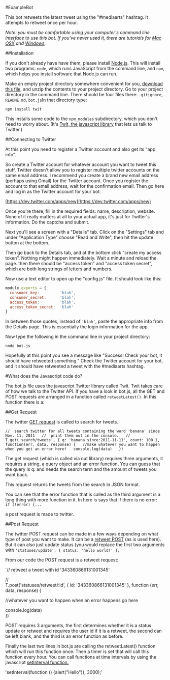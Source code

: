 #ExampleBot

This bot retweets the latest tweet using the "#mediaarts" hashtag. It attempts to retweet once per hour.

_Note: you must be comfortable using your computer's command line interface to use this bot. If you've never used it, there are tutorials for [Mac OSX](http://blog.teamtreehouse.com/introduction-to-the-mac-os-x-command-line) and [Windows](http://www.bleepingcomputer.com/tutorials/windows-command-prompt-introduction/)._

##Installation

If you don't already have have them, please install [Node.js](http://nodejs.org/). This will install two programs: `node`, which runs JavaScript from the command line, and `npm`, which helps you install software that Node.js can run.

Make an empty project directory somewhere convenient for you, [download this file](https://github.com/tegacodes/examplebot/archive/master.zip), and unzip the contents to your project directory. Go to your project directory in the command line. There should be four files there: `.gitignore`, `README.md`, `bot.js`In that directory type:

`npm install twit`

This installs some code to the `npm_modules` subdirectory, which you don't need to worry about. (It's [Twit, the javascript library](https://github.com/ttezel/twit) that lets us talk to Twitter.)

##Connecting to Twitter

At this point you need to register a Twitter account and also get its "app info".

So create a Twitter account for whatever account you want to tweet this stuff. Twitter doesn't allow you to register multiple twitter accounts on the same email address. I recommend you create a brand new email address (perhaps using Gmail) for the Twitter account. Once you register the account to that email address, wait for the confirmation email. Then go here and log in as the Twitter account for your bot:

[https://dev.twitter.com/apps/new](https://dev.twitter.com/apps/new)

Once you're there, fill in the required fields: name, description, website. None of it really matters at all to your actual app, it's just for Twitter's information. Do the captcha and submit.  

Next you'll see a screen with a "Details" tab. Click on the "Settings" tab and under "Application Type" choose "Read and Write", then hit the update button at the bottom.  

Then go back to the Details tab, and at the bottom click "create my access token". Nothing might happen immediately. Wait a minute and reload the page. then there should be "access token" and "access token secret", which are both long strings of letters and numbers.

Now use a text editor to open up the "config.js" file. It should look like this:

```javascript
module.exports = {
  consumer_key:         'blah',
  consumer_secret:      'blah',
  access_token:         'blah',
  access_token_secret:  'blah'
}
```

In between those quotes, instead of `'blah'`, paste the appropriate info from the Details page. This is essentially the login information for the app.  

Now type the following in the command line in your project directory:  

`node bot.js`  

Hopefully at this point you see a message like "Success! Check your bot, it should have retweeted something." Check the Twitter account for your bot, and it should have retweeted a tweet with the #mediaarts hashtag.  

#What does the Javascript code do?

The bot.js file uses the javascript Twitter library called Twit. Twit takes care of how we talk to the Twitter API. If you have a look in bot.js, all the GET and POST requests are arranged in a function called `retweetLatest()`. In this function there is a:

##Get Request

The twitter [GET request](https://dev.twitter.com/rest/reference/get/search/tweets) is called to search for tweets.

`//  search twitter for all tweets containing the word 'banana' since Nov. 11, 2011  
//  print them out in the console.  
//  
T.get('search/tweets', { q: 'banana since:2011-11-11', count: 100 }, function(err, data, response) {  
  //make whatever you want to happen when you get an error here!  
  console.log(data)  
})`  

The get request (which is called via out library) requires three arguments, it requires a string, a query object and an error function. You can guess that the query is q: and needs the search term and the amount of tweets you want back.

This request returns the tweets from the search in JSON format.

You can see that the error function that is called as the third argument is a long thing with more function in it. In here is says that if there is no error:
` if (!error) {...`

a post request is made to twitter.

##Post Request

The twitter POST request can be made in a few ways depending on what type of post you want to make. It can be a [retweet POST](https://dev.twitter.com/rest/reference/post/statuses/retweet/%3Aid) (as is used here). But it can also just update status (you would replace the first two arguments with `'statuses/update', { status: 'hello world!' }, `

From our code the POST request is a retweet request:

`//  retweet a tweet with id '343360866131001345'  

//  
T.post('statuses/retweet/:id', { id: '343360866131001345' }, function (err, data, response) {  

  //whatever you want to happen when an error happens go here  

  console.log(data)  
})`  

POST requires 3 arguments, the first determines whether it is a status update or retweet and requires the user id if it is a retweet, the second can be left blank, and the third is an error function as before.  

Finally the last two lines in bot.js are calling the retweetLatest() function which will run this function once. Then a timer is set that will call this function every hour. You can call functions at time intervals by using the javascript [setInterval function.](https://developer.mozilla.org/en-US/Add-ons/SDK/High-Level_APIs/timers) 

'setInterval(function () {alert("Hello")}, 3000);'
